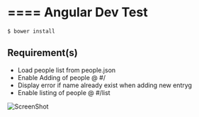 ====
Angular Dev Test 
====

`$ bower install`

## Requirement(s) ##
- Load people list from people.json
- Enable Adding of people @ #/
- Display error if name already exist when adding new entryg
- Enable listing of people @ #/list


![ScreenShot](https://www.evernote.com/shard/s400/sh/0aa406b4-fed6-4cf2-a2f7-d0a0fa25413c/18d92a1a50167f78c452f390a5c760fe/res/07fc73ec-7702-497d-9e79-6e7d29236f39/skitch.png?resizeSmall&width=832)

